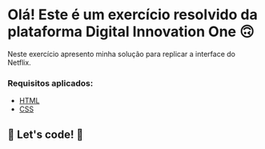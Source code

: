 # Olá! Este é um exercício resolvido da plataforma Digital Innovation One 🙃

Neste exercício apresento minha solução para replicar a interface do Netflix.

### Requisitos aplicados:

* [HTML](https://www.w3schools.com/html/)
* [CSS](https://developer.mozilla.org/pt-BR/docs/Web/CSS)

## 🚀 Let's code! 🚀

